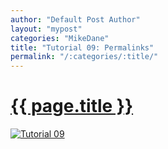 ```yaml
---
author: "Default Post Author"
layout: "mypost"
categories: "MikeDane"
title: "Tutorial 09: Permalinks"
permalink: "/:categories/:title/"
---
```


# [{{ page.title }}](https://youtu.be/938jDG_YPdc)
[![Tutorial 09](https://img.youtube.com/vi/938jDG_YPdc/0.jpg)](https://www.youtube.com/watch?v=938jDG_YPdc)


